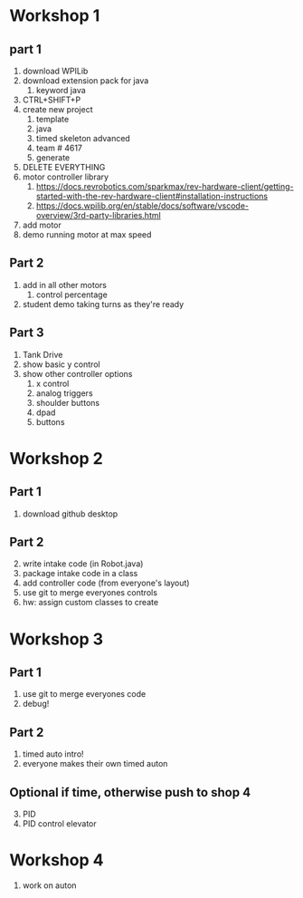# Workshop 1
## part 1

1. download WPILib
2. download extension pack for java
   1. keyword java
3. CTRL+SHIFT+P
4. create new project
   1. template
   2. java
   3. timed skeleton advanced
   4. team # 4617
   5. generate
5. DELETE EVERYTHING
6. motor controller library
   1. https://docs.revrobotics.com/sparkmax/rev-hardware-client/getting-started-with-the-rev-hardware-client#installation-instructions
   2. https://docs.wpilib.org/en/stable/docs/software/vscode-overview/3rd-party-libraries.html
7. add motor
8. demo running motor at max speed

## Part 2

1. add in all other motors
   1. control percentage
2. student demo taking turns as they're ready
   
## Part 3
1. Tank Drive
2. show basic y control
3. show other controller options
   1. x control
   2. analog triggers
   3. shoulder buttons
   4. dpad
   5. buttons

# Workshop 2
## Part 1
1. download github desktop

## Part 2
2. write intake code (in Robot.java)
3. package intake code in a class
4. add controller code (from everyone's layout)
5. use git to merge everyones controls
6. hw: assign custom classes to create

# Workshop 3
## Part 1
1. use git to merge everyones code
2. debug!

## Part 2
1. timed auto intro!
2. everyone makes their own timed auton

## Optional if time, otherwise push to shop 4
3. PID
4. PID control elevator

# Workshop 4
1. work on auton 